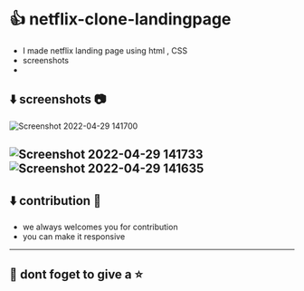 # &#128077; netflix-clone-landingpage
- I made netflix landing page using html , CSS
- screenshots 
- 
## &#11015;&#65039; screenshots &#128247;
![Screenshot 2022-04-29 141700](https://user-images.githubusercontent.com/97652040/165913585-c4ab5053-8a5e-46e2-8c8c-3505bcb04c34.png)


![Screenshot 2022-04-29 141733](https://user-images.githubusercontent.com/97652040/165914424-c114fae5-915f-40a1-b408-7a9e01e427f1.png)
![Screenshot 2022-04-29 141635](https://user-images.githubusercontent.com/97652040/165914437-28668edb-8cb5-490c-8f68-5a91b613ff02.png)
---
## &#11015;&#65039; contribution &#129309;
- we always welcomes you for contribution
- you can make it responsive

-----------
## &#128153; dont foget to give a  &#11088;
